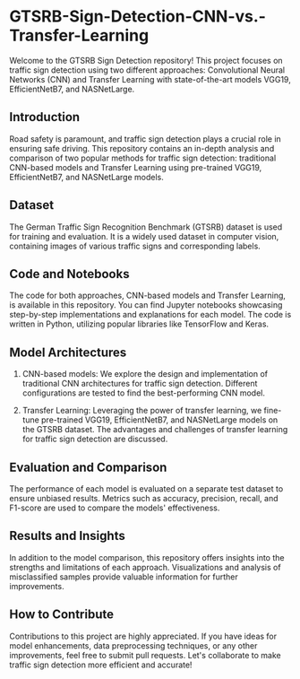 # GTSRB-Sign-Detection-CNN-vs.-Transfer-Learning
Welcome to the GTSRB Sign Detection repository! This project focuses on traffic sign detection using two different approaches: Convolutional Neural Networks (CNN) and Transfer Learning with state-of-the-art models VGG19, EfficientNetB7, and NASNetLarge.

## Introduction
Road safety is paramount, and traffic sign detection plays a crucial role in ensuring safe driving. This repository contains an in-depth analysis and comparison of two popular methods for traffic sign detection: traditional CNN-based models and Transfer Learning using pre-trained VGG19, EfficientNetB7, and NASNetLarge models.

## Dataset
The German Traffic Sign Recognition Benchmark (GTSRB) dataset is used for training and evaluation. It is a widely used dataset in computer vision, containing images of various traffic signs and corresponding labels.

## Code and Notebooks
The code for both approaches, CNN-based models and Transfer Learning, is available in this repository. You can find Jupyter notebooks showcasing step-by-step implementations and explanations for each model. The code is written in Python, utilizing popular libraries like TensorFlow and Keras.

## Model Architectures
1. CNN-based models: We explore the design and implementation of traditional CNN architectures for traffic sign detection. Different configurations are tested to find the best-performing CNN model.

2. Transfer Learning: Leveraging the power of transfer learning, we fine-tune pre-trained VGG19, EfficientNetB7, and NASNetLarge models on the GTSRB dataset. The advantages and challenges of transfer learning for traffic sign detection are discussed.

## Evaluation and Comparison
The performance of each model is evaluated on a separate test dataset to ensure unbiased results. Metrics such as accuracy, precision, recall, and F1-score are used to compare the models' effectiveness.

## Results and Insights
In addition to the model comparison, this repository offers insights into the strengths and limitations of each approach. Visualizations and analysis of misclassified samples provide valuable information for further improvements.

## How to Contribute
Contributions to this project are highly appreciated. If you have ideas for model enhancements, data preprocessing techniques, or any other improvements, feel free to submit pull requests. Let's collaborate to make traffic sign detection more efficient and accurate!
